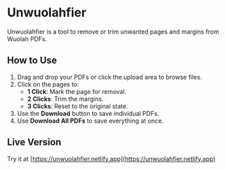 # Unwuolahfier

Unwuolahfier is a tool to remove or trim unwanted pages and margins from Wuolah PDFs.

## How to Use
1. Drag and drop your PDFs or click the upload area to browse files.
2. Click on the pages to:
    - **1 Click**: Mark the page for removal.
    - **2 Clicks**: Trim the margins.
    - **3 Clicks**: Reset to the original state.
3. Use the **Download** button to save individual PDFs.
4. Use **Download All PDFs** to save everything at once.

## Live Version
Try it at [https://unwuolahfier.netlify.app](https://unwuolahfier.netlify.app)
